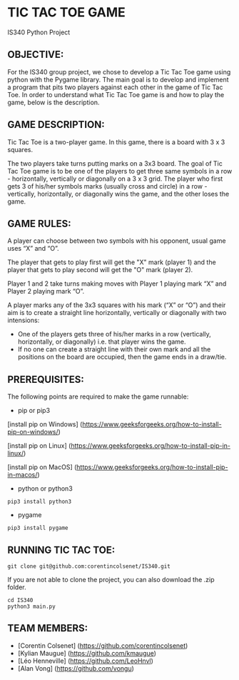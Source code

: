 # TIC TAC TOE GAME
IS340 Python Project

## OBJECTIVE:
For the IS340 group project, we chose to develop a Tic Tac Toe game using python with the Pygame library. The main goal is to develop and implement a program that pits two players against each other in the game of Tic Tac Toe.
In order to understand what Tic Tac Toe game is and how to play the game, below is the description.

## GAME DESCRIPTION:
Tic Tac Toe is a two-player game. In this game, there is a board with 3 x 3 squares.

The two players take turns putting marks on a 3x3 board. The goal of Tic Tac Toe game is to be one of the players to get three same symbols in a row - horizontally, vertically or diagonally on a 3 x 3 grid. The player who first gets 3 of his/her symbols marks (usually cross and circle) in a row - vertically, horizontally, or diagonally wins the game, and the other loses the game.

## GAME RULES:
A player can choose between two symbols with his opponent, usual game uses “X” and “O”.

The player that gets to play first will get the "X" mark (player 1) and the player that gets to play second will get the "O" mark (player 2).

Player 1 and 2 take turns making moves with Player 1 playing mark “X” and Player 2 playing mark “O”.

A player marks any of the 3x3 squares with his mark (“X” or “O”) and their aim is to create a straight line horizontally, vertically or diagonally with two intensions:
* One of the players gets three of his/her marks in a row (vertically, horizontally, or diagonally) i.e. that player wins the game.
* If no one can create a straight line with their own mark and all the positions on the board are occupied, then the game ends in a draw/tie.

## PREREQUISITES:
The following points are required to make the game runnable:
* pip or pip3

[install pip on Windows] (https://www.geeksforgeeks.org/how-to-install-pip-on-windows/)

[install pip on Linux] (https://www.geeksforgeeks.org/how-to-install-pip-in-linux/)

[install pip on MacOS] (https://www.geeksforgeeks.org/how-to-install-pip-in-macos/)

* python or python3
```
pip3 install python3
```
* pygame
```
pip3 install pygame
```

## RUNNING TIC TAC TOE:
```
git clone git@github.com:corentincolsenet/IS340.git
```
If you are not able to clone the project, you can also download the .zip folder.
```
cd IS340
python3 main.py
```

## TEAM MEMBERS:

* [Corentin Colsenet] (https://github.com/corentincolsenet)
* [Kylian Maugue] (https://github.com/kmaugue)
* [Léo Henneville] (https://github.com/LeoHnvl)
* [Alan Vong] (https://github.com/vongu)
